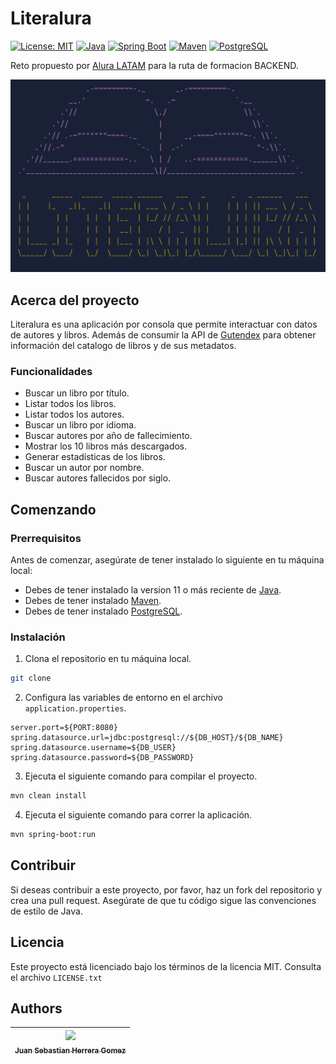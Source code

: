 # Literalura

[![License: MIT](https://img.shields.io/badge/License-MIT-yellow.svg)](https://opensource.org/licenses/MIT)
[![Java](https://img.shields.io/badge/Java-11-blue)](https://www.oracle.com/java/technologies/javase-jdk11-downloads.html)
[![Spring Boot](https://img.shields.io/badge/Spring%20Boot-2.5.4-brightgreen)](https://spring.io/projects/spring-boot)
[![Maven](https://img.shields.io/badge/Maven-3.8.2-blue)](https://maven.apache.org/download.cgi)
[![PostgreSQL](https://img.shields.io/badge/PostgreSQL-13.4-blue)](https://www.postgresql.org/download/)

Reto propuesto por [Alura LATAM](https://www.aluracursos.com) para la ruta de formacion BACKEND.

![literalura](images/literalura_logo.png)
## Acerca del proyecto

Literalura es una aplicación por consola que permite interactuar con datos de autores y libros.
Además de consumir la API de [Gutendex](https://gutendex.com) para obtener información del catalogo de libros y de sus metadatos.

### Funcionalidades

- Buscar un libro por título.
- Listar todos los libros.
- Listar todos los autores.
- Buscar un libro por idioma.
- Buscar autores por año de fallecimiento.
- Mostrar los 10 libros más descargados.
- Generar estadísticas de los libros.
- Buscar un autor por nombre.
- Buscar autores fallecidos por siglo.

## Comenzando 
### Prerrequisitos

Antes de comenzar, asegúrate de tener instalado lo siguiente en tu máquina local:

- Debes de tener instalado la version 11 o más reciente de [Java](https://www.oracle.com/java/technologies/javase-jdk11-downloads.html).
- Debes de tener instalado [Maven](https://maven.apache.org/download.cgi).
- Debes de tener instalado [PostgreSQL](https://www.postgresql.org/download/).

### Instalación
1. Clona el repositorio en tu máquina local.
```sh
git clone 
```
2. Configura las variables de entorno en el archivo `application.properties`.
```properties
server.port=${PORT:8080}
spring.datasource.url=jdbc:postgresql://${DB_HOST}/${DB_NAME}
spring.datasource.username=${DB_USER}
spring.datasource.password=${DB_PASSWORD}
```
3. Ejecuta el siguiente comando para compilar el proyecto.
```sh
mvn clean install
```
4. Ejecuta el siguiente comando para correr la aplicación.
```sh
mvn spring-boot:run
```

## Contribuir

Si deseas contribuir a este proyecto, por favor, haz un fork del repositorio y crea una pull request. Asegúrate de que tu código sigue las convenciones de estilo de Java.

## Licencia
Este proyecto está licenciado bajo los términos de la licencia MIT. Consulta el archivo `LICENSE.txt`

## Authors
| [<img src="https://avatars.githubusercontent.com/u/86378159?&v=4" width=115><br><sub>Juan Sebastian Herrera Gomez</sub>]() |
|:-----------------------------------------------------------------------------------------------:|
